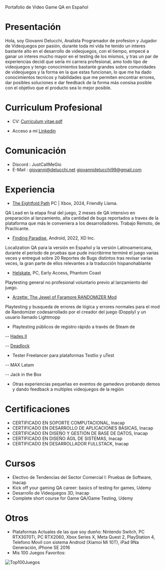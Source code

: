 Portafolio de Video Game QA en Español

# Presentación

Hola, soy Giovanni Delucchi, Analista Programador de profesion y Jugador de Videojuegos por pasión, durante toda mi vida he tenido un interes bastante alto en el desarrollo de videojuegos, con el tiempo, empecé a ganar un interes mucho mayor en el testing de los mismos, y tras un par de experiencias decidí que sería mi carrera profesional, amo todo tipo de videojuegos y tengo conocimientos bastante grandes sobre comunidades de videojuegos y la forma en la que estas funcionan, lo que me ha dado conocimientos tecnicos y habilidades que me permiten encontrar errores, dar posibles soluciones e dar feedback de la forma más consisa posible con el objetivo que el producto sea lo mejor posible.

# Curriculum Profesional

- CV: [Curriculum vitae.pdf](https://github.com/user-attachments/files/16931656/CV.Espanol.con.Certificados_.Giovanni.Delucchi_compressed.pdf)

- Acceso a mi [Linkedin](https://www.linkedin.com/in/giovanni-delucchi-poblete-5a647a169/)

# Comunicación
- Discord : JustCallMeGio
- E-Mail : giovanni@delucchi.net
           giovannidelucchi99@gmail.com

# Experiencia
- [The Eightfold Path](https://store.steampowered.com/app/1736620/The_Eightfold_Path/) PC | Xbox, 2024, Friendly Llama.
  
QA Lead en la etapa final del juego, 2 meses de QA intensivo en preparación al lanzamiento, alta cantidad de bugs reportados a traves de la plataforma que más le conveniera a los desarrolladores. Trabajo Remoto, de Practicante.

- [Finding Paradise](https://play.google.com/store/apps/details?id=com.xd.xztt.global.google&hl=en_US), Android,  2022, XD Inc.
  
Localization QA para la versión en Español y la versión Latinoamericana, durante el periodo de pruebas que pude inscribirme terminé el juego varias veces y entregué sobre 20 Reportes de Bugs distintos tras revisar varias veces, la gran parte de ellos relevantes a la traducción hispanohablante

- [Helskate](https://store.steampowered.com/app/1295630/Helskate/), PC, Early Access, Phantom Coast
  
Playtesting general no profesional voluntario previo al lanzamiento del juego.

- [Arzette: The Jewel of Faramore RANDOMIZER Mod](https://github.com/nicolasberube/Arzette_Randomizer/releases)
  
Playtesting y busqueda de errores de lógica y errores normales para el mod de Randomizer codesarrollado por el creador del juego (Dopply) y un usuario llamado Lightmopp

- Playtesting públicos de registro rápido a través de Steam de

-- [Hades II](https://store.steampowered.com/app/1145350/Hades_II/)
  
-- [Deadlock](https://store.steampowered.com/app/1422450/Deadlock/)

- Tester Freelancer para plataformas Testlio y uTest

-- MAX Latam

-- Jack in the Box
  
- Otras experiencias pequeñas en eventos de gamedevs probando demos y dando feedback a multiples videojuegos de la región

# Certificaciones

- CERTIFICADO EN SOPORTE COMPUTACIONAL, Inacap
- CERTIFICADO EN DESARROLLO DE APLICACIONES BÁSICAS, Inacap
- CERTIFICADO EN DISEÑO Y GESTIÓN DE BASE DE DATOS, Inacap
- CERTIFICADO EN DISEÑO ÁGIL DE SISTEMAS, Inacap
- CERTIFICADO EN DESARROLLADOR FULLSTACK, Inacap

# Cursos
- Electivo de Tendencias del Sector Comercial I: Pruebas de Software, Inacap
- Kick off your gaming QA career: basics of testing for games, Udemy
- Desarrollo de Videojuegos 3D, Inacap
- Complete short course for Game QA/Game Testing, Udemy

# Otros
- Plataformas Actuales de las que soy dueño: Nintendo Switch, PC RTX3070Ti, PC RTX2060, Xbox Series X, Meta Quest 2, PlayStation 4, Telefono Movil con sistema Android (Xiamoi Mi 10T), iPad 9Na Generación, iPhone SE 2016 
- Mis 100 Juegos Favoritos: 

![Top100Juegos](https://github.com/JustCallMeGio/VGQA_Portfolio_ES/assets/52637568/474cd814-8143-4bc2-a7ee-3562775076d4)
